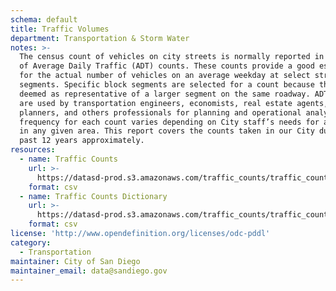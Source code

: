```yaml
---
schema: default
title: Traffic Volumes
department: Transportation & Storm Water
notes: >-
  The census count of vehicles on city streets is normally reported in the form
  of Average Daily Traffic (ADT) counts. These counts provide a good estimate
  for the actual number of vehicles on an average weekday at select street
  segments. Specific block segments are selected for a count because they are
  deemed as representative of a larger segment on the same roadway. ADT counts
  are used by transportation engineers, economists, real estate agents,
  planners, and others professionals for planning and operational analysis. The
  frequency for each count varies depending on City staff’s needs for analysis
  in any given area. This report covers the counts taken in our City during the
  past 12 years approximately.
resources:
  - name: Traffic Counts
    url: >-
      https://datasd-prod.s3.amazonaws.com/traffic_counts/traffic_counts_datasd.csv
    format: csv
  - name: Traffic Counts Dictionary
    url: >-
      https://datasd-prod.s3.amazonaws.com/traffic_counts/traffic_counts_dictionary_datasd.csv
    format: csv
license: 'http://www.opendefinition.org/licenses/odc-pddl'
category:
  - Transportation
maintainer: City of San Diego
maintainer_email: data@sandiego.gov
---
```

